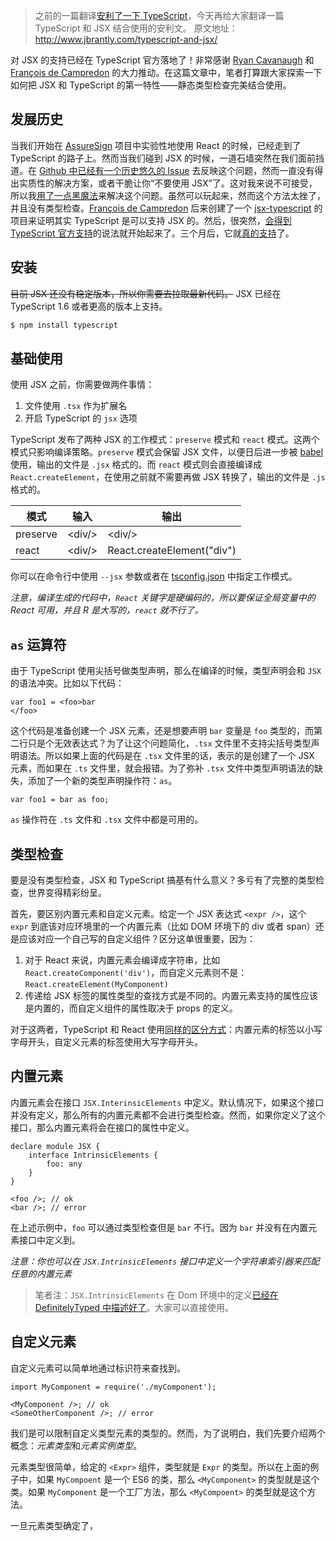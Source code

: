 > 之前的一篇翻译[安利了一下 TypeScript](https://github.com/techird/blog/issues/1)，今天再给大家翻译一篇 TypeScript 和 JSX 结合使用的安利文。
> 原文地址：http://www.jbrantly.com/typescript-and-jsx/

对 JSX 的支持已经在 TypeScript 官方落地了！非常感谢 [Ryan Cavanaugh](https://twitter.com/SeaRyanC) 和 [François de Campredon](https://twitter.com/fdecampredon) 的大力推动。在这篇文章中，笔者打算跟大家探索一下如何把 JSX 和 TypeScript 的第一特性——静态类型检查完美结合使用。

## 发展历史

当我们开始在 [AssureSign](https://www.assuresign.com/) 项目中实验性地使用 React 的时候，已经走到了 TypeScript 的路子上。然而当我们碰到 JSX 的时候，一道石墙突然在我们面前挡道。在 [Github 中已经有一个历史悠久的 Issue](https://github.com/facebook/react/issues/759) 去反映这个问题，然而一直没有得出实质性的解决方案，或者干脆让你“不要使用 JSX”了。这对我来说不可接受，所以我[用了一点黑魔法](https://github.com/facebook/react/issues/759#issuecomment-40954893)来解决这个问题。虽然可以玩起来，然而这个方法太挫了，并且没有类型检查。[François de Campredon](https://twitter.com/fdecampredon) 后来创建了一个 [jsx-typescript](https://github.com/fdecampredon/jsx-typescript) 的项目来证明其实 TypeScript 是可以支持 JSX 的。然后，很突然，[会得到 TypeScript 官方支持](https://github.com/Microsoft/TypeScript/issues/296#issuecomment-89266813)的说法就开始起来了。三个月后，它就[真的支持](https://github.com/Microsoft/TypeScript/pull/3564#event-343293342)了。

## 安装

~~目前 JSX 还没有稳定版本，所以你需要去拉取最新代码。~~
JSX 已经在 TypeScript 1.6 或者更高的版本上支持。

```sh
$ npm install typescript
```

## 基础使用

使用 JSX 之前，你需要做两件事情：

1. 文件使用 `.tsx` 作为扩展名
2. 开启 TypeScript 的 `jsx` 选项

TypeScript 发布了两种 JSX 的工作模式：`preserve` 模式和 `react` 模式。这两个模式只影响编译策略。`preserve` 模式会保留 JSX 文件，以便日后进一步被 [babel](http://facebook.github.io/react/blog/2015/06/12/deprecating-jstransform-and-react-tools.html) 使用，输出的文件是 `.jsx` 格式的。而 `react` 模式则会直接编译成 `React.createElement`，在使用之前就不需要再做 JSX 转换了，输出的文件是 `.js` 格式的。

|模式     |输入           |输出
|---------|---------------|---------
|preserve |&lt;div/&gt;   |&lt;div/&gt;
|react    |&lt;div/&gt;   |React.createElement("div")

你可以在命令行中使用 `--jsx` 参数或者在 [tsconfig.json](https://github.com/Microsoft/TypeScript/wiki/tsconfig.json) 中指定工作模式。

*注意，编译生成的代码中，`React` 关键字是硬编码的，所以要保证全局变量中的 React 可用，并且 R 是大写的，`react` 就不行了。*

## `as` 运算符

由于 TypeScript 使用尖括号做类型声明，那么在编译的时候，类型声明会和 `JSX` 的语法冲突。比如以下代码：

```tsx
var foo1 = <foo>bar
</foo>
```

这个代码是准备创建一个 JSX 元素，还是想要声明 `bar` 变量是 `foo` 类型的，而第二行只是个无效表达式？为了让这个问题简化，`.tsx` 文件里不支持尖括号类型声明语法。所以如果上面的代码是在 `.tsx` 文件里的话，表示的是创建了一个 JSX 元素，而如果在 `.ts` 文件里，就会报错。为了弥补 `.tsx` 文件中类型声明语法的缺失，添加了一个新的类型声明操作符：`as`。

```tsx
var foo1 = bar as foo;
```

`as` 操作符在 `.ts` 文件和 `.tsx` 文件中都是可用的。

## 类型检查

要是没有类型检查，JSX 和 TypeScript 搞基有什么意义？多亏有了完整的类型检查，世界变得精彩纷呈。

首先，要区别内置元素和自定义元素。给定一个 JSX 表达式 `<expr />`，这个 `expr` 到底该对应环境里的一个内置元素（比如 DOM 环境下的 div 或者 span）还是应该对应一个自己写的自定义组件？区分这单很重要，因为：

1. 对于 React 来说，内置元素会编译成字符串，比如 `React.createComponent('div')`，而自定义元素则不是：`React.createElement(MyComponent)`
2. 传递给 JSX 标签的属性类型的查找方式是不同的。内置元素支持的属性应该是内置的，而自定义组件的属性取决于 props 的定义。

对于这两者，TypeScript 和 React 使用[同样的区分方式](http://facebook.github.io/react/docs/jsx-in-depth.html#html-tags-vs.-react-components)：内置元素的标签以小写字母开头，自定义元素的标签使用大写字母开头。

## 内置元素

内置元素会在接口 `JSX.InterinsicElements` 中定义。默认情况下，如果这个接口并没有定义，那么所有的内置元素都不会进行类型检查。然而，如果你定义了这个接口，那么内置元素将会在接口的属性中定义。

```tsx
declare module JSX {  
    interface IntrinsicElements {
        foo: any
    }
}

<foo />; // ok  
<bar />; // error  
```

在上述示例中，`foo` 可以通过类型检查但是 `bar` 不行。因为 `bar` 并没有在内置元素接口中定义到。

*注意：你也可以在 `JSX.IntrinsicElements` 接口中定义一个字符串索引器来匹配任意的内置元素*

> 笔者注：`JSX.IntrinsicElements` 在 Dom 环境中的定义[已经在 DefinitelyTyped 中描述好了](https://github.com/borisyankov/DefinitelyTyped/blob/master/react/react.d.ts#L1903-L2037)。大家可以直接使用。

## 自定义元素

自定义元素可以简单地通过标识符来查找到。

```tsx
import MyComponent = require('./myComponent');

<MyComponent />; // ok  
<SomeOtherComponent />; // error  
```

我们是可以限制自定义类型元素的类型的。然而，为了说明白，我们先要介绍两个概念：*元素类型*和*元素实例类型*。

元素类型很简单，给定的 `<Expr>` 组件，类型就是 `Expr` 的类型。所以在上面的例子中，如果 `MyCompoent` 是一个 ES6 的类，那么 `<MyComponent>` 的类型就是这个类。如果 `MyComponent` 是一个工厂方法，那么 `<MyCompoent>` 的类型就是这个方法。

一旦元素类型确定了，
